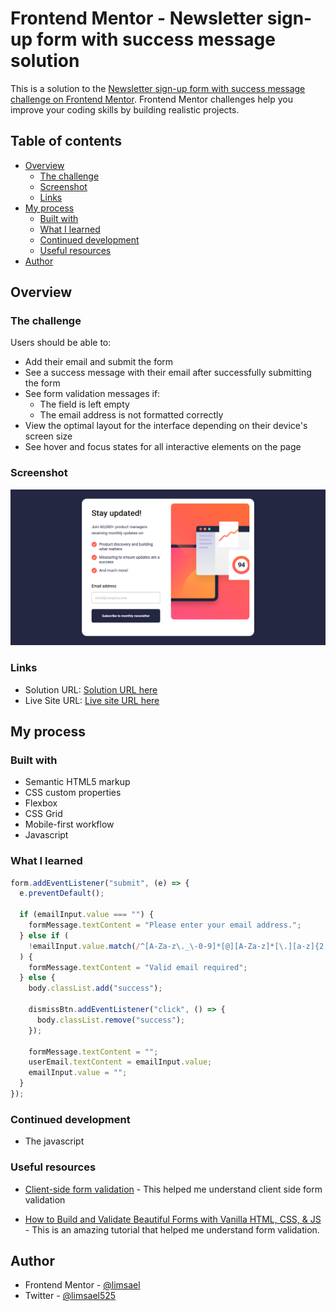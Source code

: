 # Frontend Mentor - Newsletter sign-up form with success message solution

This is a solution to the [Newsletter sign-up form with success message challenge on Frontend Mentor](https://www.frontendmentor.io/challenges/newsletter-signup-form-with-success-message-3FC1AZbNrv). Frontend Mentor challenges help you improve your coding skills by building realistic projects. 

## Table of contents

- [Overview](#overview)
  - [The challenge](#the-challenge)
  - [Screenshot](#screenshot)
  - [Links](#links)
- [My process](#my-process)
  - [Built with](#built-with)
  - [What I learned](#what-i-learned)
  - [Continued development](#continued-development)
  - [Useful resources](#useful-resources)
- [Author](#author)


## Overview

### The challenge

Users should be able to:

- Add their email and submit the form
- See a success message with their email after successfully submitting the form
- See form validation messages if:
  - The field is left empty
  - The email address is not formatted correctly
- View the optimal layout for the interface depending on their device's screen size
- See hover and focus states for all interactive elements on the page

### Screenshot

![](./screenshot.png)



### Links

- Solution URL: [Solution URL here](https://www.frontendmentor.io/solutions/newsletter-sign-up-with-success-message-html-sass-js-qLk-am-M5i)
- Live Site URL: [Live site URL here](https://limsael.github.io/newsletter-sign-up-with-success-message/)

## My process

### Built with

- Semantic HTML5 markup
- CSS custom properties
- Flexbox
- CSS Grid
- Mobile-first workflow
- Javascript 


### What I learned


```js
form.addEventListener("submit", (e) => {
  e.preventDefault();

  if (emailInput.value === "") {
    formMessage.textContent = "Please enter your email address.";
  } else if (
    !emailInput.value.match(/^[A-Za-z\._\-0-9]*[@][A-Za-z]*[\.][a-z]{2,4}$/)
  ) {
    formMessage.textContent = "Valid email required";
  } else {
    body.classList.add("success");

    dismissBtn.addEventListener("click", () => {
      body.classList.remove("success");
    });

    formMessage.textContent = "";
    userEmail.textContent = emailInput.value;
    emailInput.value = "";
  }
});
```



### Continued development

- The javascript

### Useful resources

- [Client-side form validation](https://developer.mozilla.org/en-US/docs/Learn/Forms/Form_validation) - This helped me understand client side  form validation


- [How to Build and Validate Beautiful Forms with Vanilla HTML, CSS, & JS](https://www.freecodecamp.org/news/build-and-validate-beautiful-forms-with-vanilla-html-css-js/) - This is an amazing tutorial that helped me understand form validation.


## Author

- Frontend Mentor - [@limsael](https://www.frontendmentor.io/profile/limsael)
- Twitter - [@limsael525](https://www.twitter.com/limsael525)

